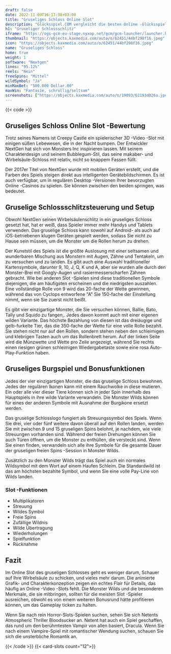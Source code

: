 ```yaml
---
draft: false
date: 2022-11-09T16:17:38+03:00
title: "Gruseliges Schloss Online Slot"
description: "Glücksspiel.COM vergleicht die besten Online -Glücksspiel -Sites und -spiele der Kanada.  Unabhängige Produktbewertungen und exklusive Anmeldeangebote. Jetzt spielen!"
h1: "Gruseliger Schlossschlitz"
iframe: "https://ogs-gcm-eu-stage.nyxop.net/gcm/gcm-launcher/launcher.html?gameUrl=https%3A%2F%2Fgdm-eu-stage.ext.nyxop.net%2Fhtml5%2Fgcmwrapper.html%3Fenvid%3Deur%26stage%3D1&gameid=creepycastle&operatorid=241&sessionid=Free%3Ai14acb8me4l2js2h8tk9ssvfo10&currency=USD&lang=&mode=demo&secure=true&type=nextgen&clock=true&device=desktop&lobbyurl=&depositurl=&quality=hq&ogsgameid=70198&nyxroot=nogs-gdm-stage.nyxmalta.com/nextgen/&"
thumbnail: "https://objects.kaxmedia.com/auto/o/62451/44bf298f16.jpeg"
icon: "https://objects.kaxmedia.com/auto/o/62451/44bf298f16.jpeg"
name: "Gruseliges Schloss"
home: true
weight: 1
software: "Nextgen"
lines: "95.12%"
reels: "Nein"
freeSpins: "Mittel"
wildSymbol: "Ja"
minMaxBet: "500.000 Dollar.00"
maxWin: "Fantasie, schrullig/seltsam"
screenshots: ["https://objects.kaxmedia.com/auto/o/19093/62193d026a.jpeg"]
---
```


{{< code >}}<h2>Gruseliges Schloss Online Slot -Bewertung</h2><p>Trotz seines Namens ist Creepy Castle ein spielerischer 3D -Video -Slot mit einigen süßen Lebewesen, die in der Nacht bumpen. Der Entwickler NextGen hat sich von Monsters Inc inspirieren lassen. Mit seinem Charakterdesign und seinem Bubblegum-Stil, das seine makaber- und Wirbelsäule-Schloss mit relativ, nicht so knappem Fassen füllt.</p><p>Der 2017er Titel von NextGen wurde mit mobilen Geräten erstellt, und die Farben des Spiels steigen direkt aus intelligenten Gerätebildschirmen. Es ist auch verfügbar, um in regulären Desktop -Versionen Ihrer bevorzugten Online -Casinos zu spielen. Sie können zwischen den beiden springen, was bedeutet.</p><h2>Gruselige Schlossschlitzsteuerung und Setup</h2><p>Obwohl NextGen seinen Wirbelsäulenschlitz in ein gruseliges Schloss gesetzt hat, hat er weiß, dass Spieler immer mehr Handys und Tablets verwenden. Das gruselige Schloss kann sowohl auf Android- als auch auf iOS-betriebenen klugen Geräten gespielt werden, sodass Sie nicht zu Hause sein müssen, um die Monster um die Rollen herum zu drehen.</p><p>Der Kunststil des Spiels ist die größte Auslosung mit einer seltsamen und wunderbaren Mischung aus Monstern mit Augen, Zähne und Tentakeln, um zu versuchen und zu landen. Es gibt auch eine Auswahl traditioneller Kartensymbole, darunter 9, 10, J, Q, K und A, aber sie wurden alle durch den Monster-Brei mit Googly-Augen und rasiermesserscharfen Zähnen gebracht. Wie bei anderen Slot -Spielen sind diese traditionellen Symbole diejenigen, die am häufigsten erscheinen und die niedrigsten auszahlen. Eine vollständige Rolle von 9 wird das 20-fache der Wette gewinnen, während das von Cyclops entworfene "A" Sie 150-fache der Einstellung nimmt, wenn sie Sie zuerst nicht beißt.</p><p>Es gibt vier einzigartige Monster, die Sie versuchen können, Ballie, Bato, Tally und Squido zu fangen,. Jedes davon kommt auch mit einer eigenen wilden Variante. Das höchste Bezahlung von diesen ist das dreiäugige und gelb-furkelte Tier, das die 350-fache der Wette für eine volle Rolle bezahlt. Sie stehen nicht nur auf den Rollen, sondern stehen neben den schleimigen und klebrigen Tasten auch um das Rollenbrett herum. Auf der linken Seite wird die Münzwette und Wette pro Zeile angezeigt, während Sie rechts einen riesigen grünen schleimigen Wiedergabetaste sowie eine rosa Auto-Play-Funktion haben.</p><h2>Gruseliges Burgspiel und Bonusfunktionen</h2><p>Jedes der vier einzigartigen Monster, die das gruselige Schloss bewohnen. Jedes der regulären Ikonen kann mit einem Rauchwolke in diese mutieren. Ein oder alle vier dieser Tiere können sich in jeder Spin innerhalb des Hauptspiels in ihre wilde Variante verwandeln. Die Monster Wilds können für eines der anderen Symbole mit Ausnahme der Burgikone ersetzt werden.</p><p>Das gruselige Schlosslogo fungiert als Streuungssymbol des Spiels. Wenn Sie drei, vier oder fünf weitere davon überall auf den Rollen landen, werden Sie mit zwischen 9 und 15 gruseligen Spins belohnt, je nachdem, wie viele Streuungen vorhanden sind. Während der freien Drehungen können Sie auch Türen öffnen, um die Monster zu enthüllen, die versteckt sind. Wenn Sie einen finden, verwandeln sich alle ihre Symbole für die gesamte Dauer der gruseligen freien Spins -Session in Monster Wilds.</p><p>Zusätzlich zu den Monster Wilds trägt das Spiel auch ein normales Wildsymbol mit dem Wort auf einem Haufen Schleim. Die Standardwild ist das am höchsten bezahlte Symbol, und wenn Sie eine volle Pay-Line von Wilds landen.</p><h3>
Slot -Funktionen</h3><ul>
<li></span>
Multiplikatoren</li>
<li></span>
Streuung</li>
<li></span>
Wildes Symbol</li>
<li></span>
Freie Spins</li>
<li></span>
Zufällige Wildnis</li>
<li></span>
Wilde Übertragung</li>
<li></span>
Wiederholungen</li>
<li></span>
Spielfunktion</li>
<li></span>
Rücknahme</li></ul><h2>Fazit</h2><p>Im Online Slot des gruseligen Schlosses geht es weniger darum, Schauer auf Ihre Wirbelsäule zu schicken, und vieles mehr darum. Die animierte Grafik- und Charakterkonzeption zeigen ein echtes Flair für Details, das häufig an Online -Video -Slots fehlt. Die Monster Wilds und die besonderen Merkmale, die sie mitbringen, sollten für die meisten Slot -Spieler ausreichen, obwohl es von einem weiteren Bonusrund hätte profitieren können, um das Gameplay ticken zu halten.</p><p>Wenn Sie nach rein Horror-Slots-Spielen suchen, sehen Sie sich Netents Atmospheric Thriller Bloodsucker an. Netent hat auch ein Spiel geschaffen, das rund um den berühmtesten Vampir von allen basiert, Dracula. Wenn Sie nach einem Vampire-Spiel mit romantischer Wendung suchen, schauen Sie sich die unsterbliche Romantik an.</p>{{< /code >}}
{{< card-slots count="12">}}